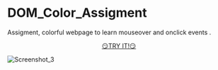 # DOM_Color_Assigment
Assigment, colorful webpage to learn mouseover and onclick events . <br>
<p align="center" >
<a href="https://samedfft2634.github.io/DOM_Color_Assigment/" >😏TRY IT!😏</a>
</p>

![Screenshot_3](https://github.com/samedfft2634/DOM_Color_Assigment/assets/100915606/296196a5-6679-4d60-b099-7929e5ed2f90)
